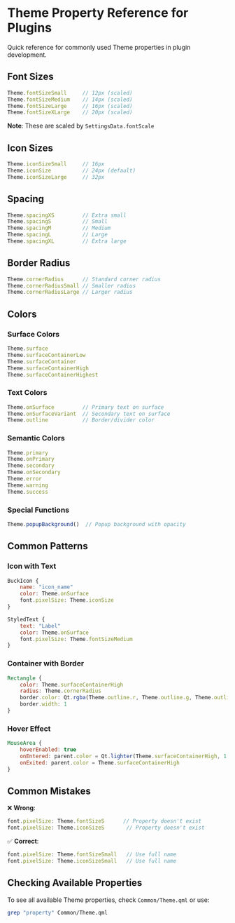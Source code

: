 # Theme Property Reference for Plugins

Quick reference for commonly used Theme properties in plugin development.

## Font Sizes

```qml
Theme.fontSizeSmall     // 12px (scaled)
Theme.fontSizeMedium    // 14px (scaled)
Theme.fontSizeLarge     // 16px (scaled)
Theme.fontSizeXLarge    // 20px (scaled)
```

**Note**: These are scaled by `SettingsData.fontScale`

## Icon Sizes

```qml
Theme.iconSizeSmall     // 16px
Theme.iconSize          // 24px (default)
Theme.iconSizeLarge     // 32px
```

## Spacing

```qml
Theme.spacingXS         // Extra small
Theme.spacingS          // Small
Theme.spacingM          // Medium
Theme.spacingL          // Large
Theme.spacingXL         // Extra large
```

## Border Radius

```qml
Theme.cornerRadius      // Standard corner radius
Theme.cornerRadiusSmall // Smaller radius
Theme.cornerRadiusLarge // Larger radius
```

## Colors

### Surface Colors
```qml
Theme.surface
Theme.surfaceContainerLow
Theme.surfaceContainer
Theme.surfaceContainerHigh
Theme.surfaceContainerHighest
```

### Text Colors
```qml
Theme.onSurface         // Primary text on surface
Theme.onSurfaceVariant  // Secondary text on surface
Theme.outline           // Border/divider color
```

### Semantic Colors
```qml
Theme.primary
Theme.onPrimary
Theme.secondary
Theme.onSecondary
Theme.error
Theme.warning
Theme.success
```

### Special Functions
```qml
Theme.popupBackground()  // Popup background with opacity
```

## Common Patterns

### Icon with Text
```qml
BuckIcon {
    name: "icon_name"
    color: Theme.onSurface
    font.pixelSize: Theme.iconSize
}

StyledText {
    text: "Label"
    color: Theme.onSurface
    font.pixelSize: Theme.fontSizeMedium
}
```

### Container with Border
```qml
Rectangle {
    color: Theme.surfaceContainerHigh
    radius: Theme.cornerRadius
    border.color: Qt.rgba(Theme.outline.r, Theme.outline.g, Theme.outline.b, 0.08)
    border.width: 1
}
```

### Hover Effect
```qml
MouseArea {
    hoverEnabled: true
    onEntered: parent.color = Qt.lighter(Theme.surfaceContainerHigh, 1.1)
    onExited: parent.color = Theme.surfaceContainerHigh
}
```

## Common Mistakes

❌ **Wrong**:
```qml
font.pixelSize: Theme.fontSizeS      // Property doesn't exist
font.pixelSize: Theme.iconSizeS       // Property doesn't exist
```

✅ **Correct**:
```qml
font.pixelSize: Theme.fontSizeSmall   // Use full name
font.pixelSize: Theme.iconSizeSmall   // Use full name
```

## Checking Available Properties

To see all available Theme properties, check `Common/Theme.qml` or use:

```bash
grep "property" Common/Theme.qml
```
